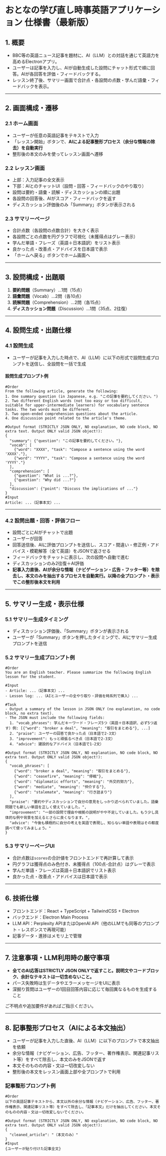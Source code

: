 # おとなの学び直し時事英語アプリケーション 仕様書（最新版）

## 1. 概要
- BBC等の英語ニュース記事を題材に、AI（LLM）との対話を通じて英語力を高めるElectronアプリ。
- ユーザーは記事を入力し、AIが自動生成した設問にチャット形式で順に回答。AIが各回答を評価・フィードバックする。
- レッスン終了後、サマリー画面で合計点・各設問の点数・学んだ語彙・フィードバックを表示。

---

## 2. 画面構成・遷移

### 2.1 ホーム画面
- ユーザーが任意の英語記事をテキストで入力
- 「レッスン開始」ボタンで、**AIによる記事整形プロセス（余分な情報の除去）を自動実行**
- 整形後の本文のみを使ってレッスン画面へ遷移

### 2.2 レッスン画面
- 上部：入力記事の全文表示
- 下部：AIとのチャットUI（設問・回答・フィードバックのやり取り）
- 設問は要約・語彙・読解・ディスカッションの順に出題
- 各設問の回答後、AIがスコア・フィードバックを返す
- ディスカッション評価後のみ「Summary」ボタンが表示される

### 2.3 サマリーページ
- 合計点数（各設問の点数合計）を大きく表示
- 各設問ごとの点数を円グラフで可視化（未獲得点はグレー表示）
- 学んだ単語・フレーズ（英語＋日本語訳）をリスト表示
- 良かった点・改善点・アドバイスを日本語で表示
- 「ホームへ戻る」ボタンでホーム画面へ

---

## 3. 設問構成・出題順

1. **要約問題**（Summary）…1問（15点）
2. **語彙問題**（Vocab）…2問（各10点）
3. **読解問題**（Comprehension）…2問（各15点）
4. **ディスカッション問題**（Discussion）…1問（35点、2往復）

---

## 4. 設問生成・出題仕様

### 4.1 設問生成
- ユーザーが記事を入力した時点で、AI（LLM）に以下の形式で設問生成プロンプトを送信し、全設問を一括で生成

#### 設問生成プロンプト例
```
#Order
From the following article, generate the following:
1. One summary question (in Japanese, e.g. "この記事を要約してください。")
2. Two different English words (not too easy or too difficult, suitable for upper-intermediate learners) for vocabulary sentence tasks. The two words must be different.
3. Two open-ended comprehension questions about the article.
4. One discussion point related to the article's theme.

#Output format (STRICTLY JSON ONLY, NO explanation, NO code block, NO extra text. Output ONLY valid JSON object!):
{
  "summary": {"question": "この記事を要約してください。"},
  "vocab": [
    {"word": "XXXX", "task": "Compose a sentence using the word 'XXXX'."},
    {"word": "YYYY", "task": "Compose a sentence using the word 'YYYY'."}
  ],
  "comprehension": [
    {"question": "What is ...?"},
    {"question": "Why did ...?"}
  ],
  "discussion": {"point": "Discuss the implications of ..."}
}
#Input
Article: ...（記事本文）...
```

---

### 4.2 設問出題・回答・評価フロー

- 設問ごとにAIがチャットで出題
- ユーザーが回答
- 回答送信後、AIに評価プロンプトを送信し、スコア・間違い・修正例・アドバイス・模範解答（全て英語）をJSONで返させる
- フィードバックをチャットに表示し、次の設問へ自動で進む
- ディスカッションのみ2往復＋AI評価
- **記事入力直後、AIが余分な情報（ナビゲーション・広告・フッター等）を除去し、本文のみを抽出するプロセスを自動実行。以降の全プロンプト・表示でこの整形後本文を利用**

---

## 5. サマリー生成・表示仕様

### 5.1 サマリー生成タイミング
- ディスカッション評価後、「Summary」ボタンが表示される
- ユーザーが「Summary」ボタンを押したタイミングで、AIにサマリー生成プロンプトを送信

### 5.2 サマリー生成プロンプト例
```
#Order
You are an English teacher. Please summarize the following English lesson for the student.

#Input
- Article: ...（記事本文）...
- Lesson log: ...（AIとユーザーの全やり取り・評価を時系列で挿入）...

#Task
- Output a summary of the lesson in JSON ONLY (no explanation, no code block, no extra text).
- The JSON must include the following fields:
  1. "vocab_phrases": 学んだキーワード・フレーズ5つ（英語＋日本語訳、必ず5つ返す）例: [{"word": "broker a deal", "meaning": "取引をまとめる"}, ...]
  2. "praise": ユーザーの回答で良かった点（日本語で2-3文）
  3. "improvement": もっと頑張るべき点（日本語で2-3文）
  4. "advice": 建設的なアドバイス（日本語で1-2文）

#Output format (STRICTLY JSON ONLY, NO explanation, NO code block, NO extra text. Output ONLY valid JSON object!):
{
  "vocab_phrases": [
    {"word": "broker a deal", "meaning": "取引をまとめる"},
    {"word": "ceasefire", "meaning": "停戦"},
    {"word": "diplomatic efforts", "meaning": "外交的努力"},
    {"word": "mediate", "meaning": "仲介する"},
    {"word": "stalemate", "meaning": "行き詰まり"}
  ],
  "praise": "要約やディスカッションで自分の意見をしっかり述べられていました。語彙問題でも新しい単語を正しく使えていました。",
  "improvement": "一部の設問で理由や根拠の説明がやや不足していました。もう少し具体的な例や背景を加えるとさらに良くなります。",
  "advice": "今後も積極的に自分の考えを英語で表現し、知らない単語や表現はその都度調べて使ってみましょう。"
}
```

### 5.3 サマリーページUI
- 合計点数は`scores`の合計値をフロントエンドで再計算して表示
- 円グラフは獲得点のみ色付き、未獲得点（100点-合計点）はグレーで表示
- 学んだ単語・フレーズは英語＋日本語訳でリスト表示
- 良かった点・改善点・アドバイスは日本語で表示

---

## 6. 技術仕様

- フロントエンド：React + TypeScript + TailwindCSS + Electron
- バックエンド：Electron Main Process
- LLM API：Perplexity APIまたはOpenAI API（他のLLMでも同等のプロンプト・レスポンスで再現可能）
- 記事データ・進捗はメモリ上で管理

---

## 7. 注意事項・LLM利用時の厳守事項

- **全てのAI応答はSTRICTLY JSON ONLYで返すこと。説明文やコードブロック、余計なテキストは一切含めないこと。**
- パース失敗時は生データやエラーメッセージをUIに表示
- 深掘り質問はユーザーの1回目回答内容に応じて毎回異なるものを生成すること

ご不明点や追加要件があればご指示ください。

---

## 8. 記事整形プロセス（AIによる本文抽出）

- ユーザーが記事を入力した直後、AI（LLM）に以下のプロンプトで本文抽出を依頼
- 余分な情報（ナビゲーション、広告、フッター、著作権表示、関連記事リスト等）をすべて除去し、本文のみをJSONで返す
- 本文そのものの内容・文は一切改変しない
- 整形後の本文をレッスン画面上部や全プロンプトで利用

### 記事整形プロンプト例
```
#Order
以下の英語記事テキストから、本文以外の余分な情報（ナビゲーション、広告、フッター、著作権表示、関連記事リスト等）をすべて除去し、「記事本文」だけを抽出してください。本文そのものの内容・文は一切改変しないでください。

#Output format (STRICTLY JSON ONLY, NO explanation, NO code block, NO extra text. Output ONLY valid JSON object!):
{
  "cleaned_article": "（本文のみ）"
}
#Input
{ユーザーが貼り付けた記事全文}
```